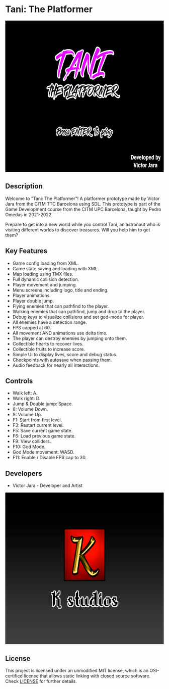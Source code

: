 # Tani: The Platformer

<p align="center">
  <img width="640" height="480" src="https://github.com/Kerali/PlatformerGame2.0/blob/master/Output/Assets/Textures/Screens/Title/TitleScreen.png">
</p>


## Description

Welcome to "Tani: The Platformer"! A platformer prototype made by Víctor Jara from the CITM TTC Barcelona using SDL. This prototype is part of the Game Development course from the CITM UPC Barcelona, taught by Pedro Omedas in 2021-2022.

Prepare to get into a new world while you control Tani, an astronaut who is visiting different worlds to discover treasures. Will you help him to get them?

## Key Features

 - Game config loading from XML.
 - Game state saving and loading with XML.
 - Map loading using TMX files.
 - Full dynamic collision detection.
 - Player movement and jumping.
 - Menu screens including logo, title and ending.
 - Player animations.
 - Player double jump.
 - Flying enemies that can pathfind to the player.
 - Walking enemies that can pathfind, jump and drop to the player.
 - Debug keys to visualize collisions and set god-mode for player.
 - All enemies have a detection range.
 - FPS capped at 60.
 - All movement AND animations use delta time.
 - The player can destroy enemies by jumping onto them.
 - Collectible hearts to recover lives.
 - Collectible fruits to increase score.
 - Simple UI to display lives, score and debug status.
 - Checkpoints with autosave when passing them.
 - Audio feedback for nearly all interactions.

## Controls

 - Walk left: A.
 - Walk right: D.
 - Jump & Double jump: Space.
 - 8: Volume Down.
 - 9: Volume Up.
 - F1: Start from first level.
 - F3: Restart current level.
 - F5: Save current game state.
 - F6: Load previous game state.
 - F9: View colliders.
 - F10: God Mode.
 - God Mode movement: WASD.
  - F11: Enable / Disable FPS cap to 30.
## Developers

 - Víctor Jara - Developer and Artist

<p align="center">
  <img width="640" height="480" src="https://github.com/Kerali/PlatformerGame2.0/blob/master/Output/Assets/Textures/Screens/Logo/LogoScreen.png">
</p>


## License

This project is licensed under an unmodified MIT license, which is an OSI-certified license that allows static linking with closed source software. Check [LICENSE](LICENSE) for further details.
